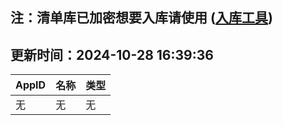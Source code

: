 ## 注：清单库已加密想要入库请使用 ([入库工具](https://github.com/BlankTMing/ManifestAutoUpdate/releases))

## 更新时间：2024-10-28 16:39:36
| AppID | 名称 | 类型  |
| :-------------------- | :----------------------------- | :----------- |
| 无 | 无 | 无 |
